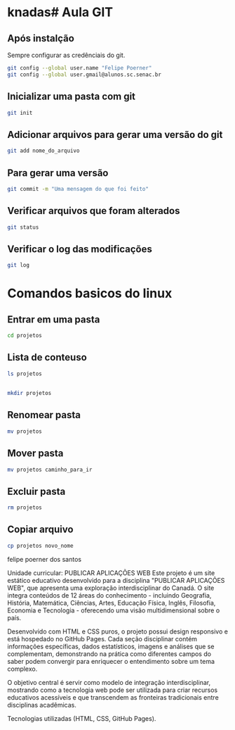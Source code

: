 # knadas# Aula GIT
 
## Após instalção
Sempre configurar as credênciais do git.
 
```bash
git config --global user.name "Felipe Poerner"
git config --global user.gmail@alunos.sc.senac.br
```
 
## Inicializar uma pasta com git
```bash
git init
```
 
## Adicionar arquivos para gerar uma versão do git
 
```bash
git add nome_do_arquivo
```
 
## Para gerar uma versão
 
```bash
git commit -m "Uma mensagem do que foi feito"
```
 
## Verificar arquivos que foram alterados
 
```bash
git status
```
 
## Verificar o log das modificações
 
```bash
git log
```
 
# Comandos basicos do linux
 
## Entrar em uma pasta
```bash
cd projetos
```
## Lista de conteuso
```bash
ls projetos
```
##
```bash
mkdir projetos
```
## Renomear pasta
```bash
mv projetos
```
## Mover pasta
```bash
mv projetos caminho_para_ir
```
## Excluir pasta
```bash
rm projetos
```


## Copiar arquivo
```bash
cp projetos novo_nome
```
 felipe poerner dos santos 
 
Unidade curricular: PUBLICAR APLICAÇÕES WEB
Este projeto é um site estático educativo desenvolvido para a disciplina "PUBLICAR APLICAÇÕES WEB", que apresenta uma exploração interdisciplinar do Canadá. O site integra conteúdos de 12 áreas do conhecimento - incluindo Geografia, História, Matemática, Ciências, Artes, Educação Física, Inglês, Filosofia, Economia e Tecnologia - oferecendo uma visão multidimensional sobre o país.

Desenvolvido com HTML e CSS puros, o projeto possui design responsivo e está hospedado no GitHub Pages. Cada seção disciplinar contém informações específicas, dados estatísticos, imagens e análises que se complementam, demonstrando na prática como diferentes campos do saber podem convergir para enriquecer o entendimento sobre um tema complexo.

O objetivo central é servir como modelo de integração interdisciplinar, mostrando como a tecnologia web pode ser utilizada para criar recursos educativos acessíveis e que transcendem as fronteiras tradicionais entre disciplinas acadêmicas.

Tecnologias utilizadas (HTML, CSS, GitHub Pages).
